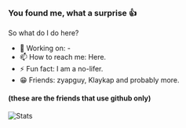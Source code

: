 ### You found me, what a surprise 👍
So what do I do here?

- 🔭 Working on: -
- 📫 How to reach me: Here.
- ⚡ Fun fact: I am a no-lifer.
- 😁 Friends: zyapguy, Klaykap and probably more.
#### (these are the friends that use github only)

![Stats](https://github-readme-stats.vercel.app/api?username=RealKalsep&show_icons=true)
